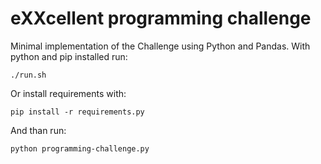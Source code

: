 # eXXcellent programming challenge
Minimal implementation of the Challenge using Python and Pandas.
With python and pip installed run:
```
./run.sh
```
Or install requirements with:
```
pip install -r requirements.py
```
And than run:
```
python programming-challenge.py
```
